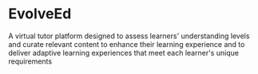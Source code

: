# EvolveEd
A virtual tutor platform  designed to assess learners' understanding levels and curate relevant content to enhance their learning experience and to deliver adaptive learning experiences that meet each learner's unique requirements
